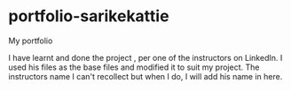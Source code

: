 # portfolio-sarikekattie
My portfolio

I have learnt and done the project , per one of the instructors on LinkedIn. I used his files as the base files and modified it to suit my project. The instructors name I can't recollect but when I do, I will add his name in here.
